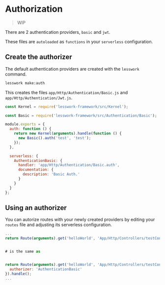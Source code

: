 # Authorization
> WIP 

There are 2 authentication providers, `basic` and `jwt`.

These files are `autoloaded` as `functions` in your `serverless` configuration.

## Create the authorizer

The default authentication providers are created with the `lesswork` command.


```bash
lesswork make:auth
```

This creates the files `app/Http/Authentication/Basic.js` and `app/Http/Authentication/Jwt.js`.

```js
const Kernel = require('lesswork-framework/src/Kernel');

const Basic = require('lesswork-framework/src/Authentication/Basic');

module.exports = {
  auth: function () {
    return new Kernel(arguments).handle(function () {
      new Basic().auth('test', 'test');
    });
  },

  serverless: {
    AuthenticationBasic: {
      handler: 'app/Http/Authentication/Basic.auth',
      documentation: {
        description: 'Basic Auth.'
      }
    }
  }
};
```

## Using an authorizer
You can autorize routes with your newly created providers by editing your `routes` file and adjusting its serverless configuration.

```js
...
return Route(arguments).get('helloWorld', 'App/Http/Controllers/testController@get').auth('AuthenticationBasic').handle();


# is the same as


return Route(arguments).get('helloWorld', 'App/Http/Controllers/testController@get', {
  authorizer: 'AuthenticationBasic'
}).handle();
...
```